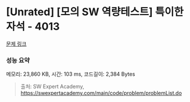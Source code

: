 # [Unrated] [모의 SW 역량테스트] 특이한 자석 - 4013 

[문제 링크](https://swexpertacademy.com/main/code/problem/problemDetail.do?contestProbId=AWIeV9sKkcoDFAVH) 

### 성능 요약

메모리: 23,860 KB, 시간: 103 ms, 코드길이: 2,384 Bytes



> 출처: SW Expert Academy, https://swexpertacademy.com/main/code/problem/problemList.do